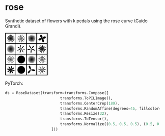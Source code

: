 # rose
Synthetic dataset of flowers with k pedals using the rose curve (Guido Grandi).

![rose](output/rose_batch.png)

PyTorch:

```python
ds = RoseDataset(transform=transforms.Compose([
                         transforms.ToPILImage(),
                         transforms.CenterCrop(180),
                         transforms.RandomAffine(degrees=45, fillcolor=(255, 255, 255)),
                         transforms.Resize(32),
                         transforms.ToTensor(),
                         transforms.Normalize((0.5, 0.5, 0.5), (0.5, 0.5, 0.5)),
                     ]))
```
